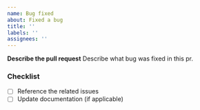 ```yaml
---
name: Bug fixed
about: Fixed a bug
title: ''
labels: ''
assignees: ''
---
```


**Describe the pull request**
Describe what bug was fixed in this pr.

### Checklist

- [ ] Reference the related issues
- [ ] Update documentation (if applicable)
